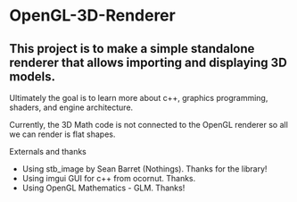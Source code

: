 # OpenGL-3D-Renderer

## This project is to make a simple standalone  renderer that allows importing and displaying 3D models.

Ultimately the goal is to learn more about c++, graphics programming, shaders, and engine architecture.

Currently, the 3D Math code is not connected to the OpenGL renderer so all we can render is flat shapes.



Externals and thanks

* Using stb_image by Sean Barret (Nothings). Thanks for the library!
* Using imgui GUI for c++ from ocornut. Thanks. 
* Using OpenGL Mathematics - GLM. Thanks! 
